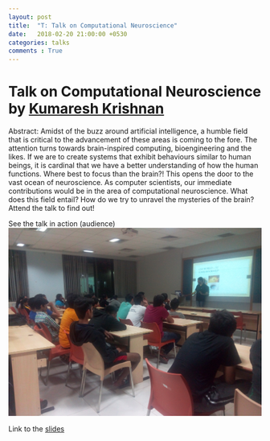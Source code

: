 ```yaml
---
layout: post
title:  "T: Talk on Computational Neuroscience"
date:   2018-02-20 21:00:00 +0530
categories: talks
comments : True
---
```


# Talk on Computational Neuroscience by [Kumaresh Krishnan](https://www.linkedin.com/in/kumaresh-krishnan-bb660bb0/)

Abstract: Amidst of the buzz around artificial intelligence, a humble field that is critical to the advancement of these areas is coming to the fore. The attention turns towards brain-inspired computing, bioengineering and the likes. If we are to create systems that exhibit behaviours similar to human beings, it is cardinal that we have a better understanding of how the human functions. Where best to focus than the brain?! This opens the door to the vast ocean of neuroscience. As computer scientists, our immediate contributions would be in the area of computational neuroscience. What does this field entail? How do we try to unravel the mysteries of the brain? Attend the talk to find out!


See the talk in action (audience)
![Talk in action](/images/computational-neuroscience.jpeg)

Link to the [slides](/pdfs/computational-neuroscience-kumaresh.pdf)
